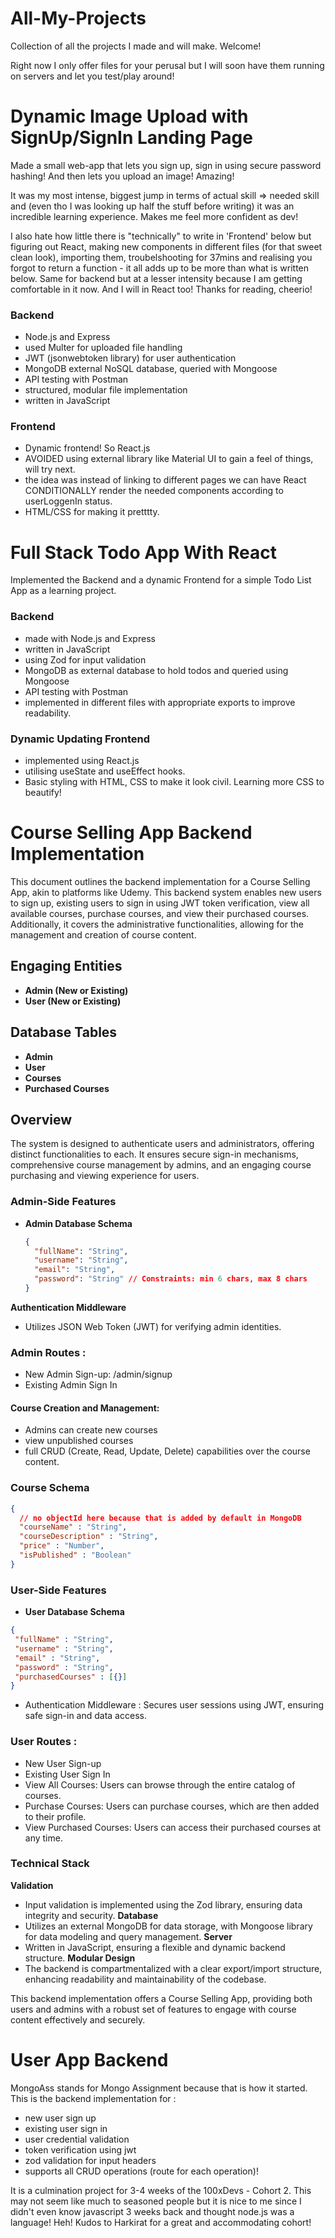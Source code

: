# All-My-Projects
Collection of all the projects I made and will make. Welcome!

Right now I only offer files for your perusal but I will soon have them running on servers and let you test/play around! 

# Dynamic Image Upload with SignUp/SignIn Landing Page
Made a small web-app that lets you sign up, sign in using secure password hashing! And then lets you upload an image! Amazing! 

It was my most intense, biggest jump in terms of actual skill => needed skill and (even tho I was looking up half the stuff before writing) it was an incredible learning experience. Makes me feel more confident as dev!

I also hate how little there is "technically" to write in 'Frontend' below but figuring out React, making new components in different files (for that sweet clean look), importing them, troubelshooting for 37mins and realising you forgot to return a function - it all adds up to be more than what is written below. Same for backend but at a lesser intensity because I am getting comfortable in it now. And I will in React too! Thanks for reading, cheerio! 

### Backend 
- Node.js and Express
- used Multer for uploaded file handling
- JWT (jsonwebtoken library) for user authentication
- MongoDB external NoSQL database, queried with Mongoose
- API testing with Postman
- structured, modular file implementation 
- written in JavaScript

### Frontend 
- Dynamic frontend! So React.js
- AVOIDED using external library like Material UI to gain a feel of things, will try next. 
- the idea was instead of linking to different pages we can have React CONDITIONALLY render the needed components according to userLoggenIn status.
- HTML/CSS for making it pretttty.


# Full Stack Todo App With React 
Implemented the Backend and a dynamic Frontend for a simple Todo List App as a learning
project.
### Backend 
- made with Node.js and Express
- written in JavaScript
- using Zod for input validation
- MongoDB as external database to hold todos and queried using Mongoose
- API testing with Postman
- implemented in different files with appropriate exports to improve readability.
### Dynamic Updating Frontend
- implemented using React.js
- utilising useState and useEffect hooks.
- Basic styling with HTML, CSS to make it look civil. Learning more CSS to beautify!


# Course Selling App Backend Implementation 

This document outlines the backend implementation for a Course Selling App, akin to platforms like Udemy. This backend system enables new users to sign up, existing users to sign in using JWT token verification, view all available courses, purchase courses, and view their purchased courses. Additionally, it covers the administrative functionalities, allowing for the management and creation of course content.

## Engaging Entities

- **Admin (New or Existing)**
- **User (New or Existing)**

## Database Tables

- **Admin**
- **User**
- **Courses** 
- **Purchased Courses** 

## Overview

The system is designed to authenticate users and administrators, offering distinct functionalities to each. It ensures secure sign-in mechanisms, comprehensive course management by admins, and an engaging course purchasing and viewing experience for users.

### Admin-Side Features

- **Admin Database Schema**

  ```json
  {
    "fullName": "String",
    "username": "String",
    "email": "String",
    "password": "String" // Constraints: min 6 chars, max 8 chars
  }

**Authentication Middleware**

- Utilizes JSON Web Token (JWT) for verifying admin identities.

### Admin Routes : 
- New Admin Sign-up: /admin/signup
- Existing Admin Sign In
#### Course Creation and Management: 
- Admins can create new courses
- view unpublished courses
- full CRUD (Create, Read, Update, Delete) capabilities over the course content.

### Course Schema 
```json
{
  // no objectId here because that is added by default in MongoDB
  "courseName" : "String",
  "courseDescription" : "String",
  "price" : "Number", 
  "isPublished" : "Boolean"
}
```

### User-Side Features

- **User Database Schema** 
 ```json
 {
  "fullName" : "String",
  "username" : "String",
  "email" : "String",
  "password" : "String",
  "purchasedCourses" : [{}]
 }
```
- Authentication Middleware : Secures user sessions using JWT, ensuring safe sign-in and data access.

### User Routes : 
- New User Sign-up
- Existing User Sign In
- View All Courses: Users can browse through the entire catalog of courses.
- Purchase Courses: Users can purchase courses, which are then added to their profile.
- View Purchased Courses: Users can access their purchased courses at any time.

### Technical Stack
**Validation**
- Input validation is implemented using the Zod library, ensuring data integrity and security.
**Database**
- Utilizes an external MongoDB for data storage, with Mongoose library for data modeling and query management.
**Server**
- Written in JavaScript, ensuring a flexible and dynamic backend structure.
**Modular Design**
- The backend is compartmentalized with a clear export/import structure, enhancing readability and maintainability of the codebase.

This backend implementation offers a Course Selling App, providing both users and admins with a robust set of features to engage with course content effectively and securely.

# User App Backend 
MongoAss stands for Mongo Assignment because that is how it started. 
This is the backend implementation for : 
- new user sign up
- existing user sign in 
- user credential validation 
- token verification using jwt
- zod validation for input headers 
- supports all CRUD operations (route for each operation)!

It is a culmination project for 3-4 weeks of the 100xDevs - Cohort 2. This may not seem like much to seasoned people but it is nice to me since I didn't even know javascript 3 weeks back and thought node.js was a language! Heh! Kudos to Harkirat for a great and accommodating cohort!
